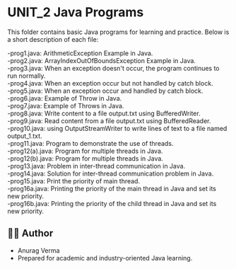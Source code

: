 # UNIT_2 Java Programs

This folder contains basic Java programs for learning and practice. Below is a short description of each file:

-prog1.java: ArithmeticException Example in Java.<br>
-prog2.java: ArrayIndexOutOfBoundsException Example in Java.<br> 
-prog3.java: When an exception doesn't occur, the program continues to run normally.<br>
-prog4.java: When an exception occur but not handled by catch block.<br>
-prog5.java: When an exception occur and handled by catch block. <br>
-prog6.java: Example of Throw in Java.<br>
-prog7.java: Example of Throws in Java.<br>
-prog8.java: Write content to a file output.txt using BufferedWriter.<br>
-prog9.java: Read content from a file output.txt using BufferedReader.<br>
-prog10.java: using OutputStreamWriter to write lines of text to a file named output_1.txt.<br>
-prog11.java: Program to demonstrate the use of threads.<br>
-prog12(a).java: Program for multiple threads in Java.<br>
-prog12(b).java: Program for multiple threads in Java.<br>
-prog13.java: Problem in inter-thread communication in Java.<br>
-prog14.java: Solution for inter-thread communication problem in Java.<br>
-prog15.java: Print the priority of main thread.<br>
-prog16a.java: Printing the priority of the main thread in Java and set its new priority.<br>
-prog16b.java: Printing the priority of the child thread in Java and set its new priority.<br>

## 🧑‍💻 Author
  - Anurag Verma
  - Prepared for academic and industry-oriented Java learning.
